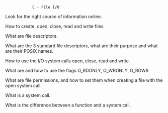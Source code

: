 				C - File I/O


Look for the right source of information online.

How to create, open, close, read and write files.

What are file descriptors.

What are the 3 standard file descriptors, what are their purpose and what are their POSIX names.

How to use the I/O system calls open, close, read and write.

What are and how to use the flags O_RDONLY, O_WRONLY, O_RDWR

What are file permissions, and how to set them when creating a file with the open system call.

What is a system call.

What is the difference between a function and a system call.
